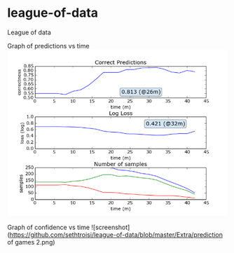 # league-of-data
League of data

Graph of predictions vs time
![screenshot](https://github.com/sethtroisi/league-of-data/blob/master/Extra/figure_3.png)

Graph of confidence vs time
![screenshot](https://github.com/sethtroisi/league-of-data/blob/master/Extra/prediction of games 2.png)
